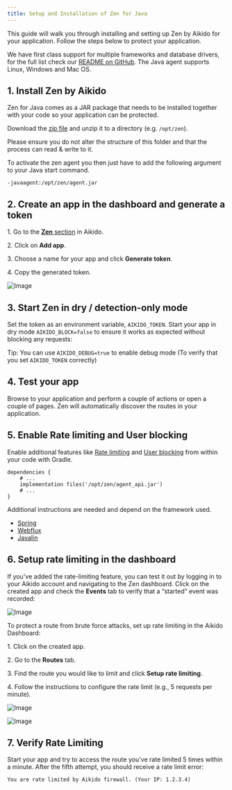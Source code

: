 ```yaml
---
title: Setup and Installation of Zen for Java
---
```



This guide will walk you through installing and setting up Zen by Aikido for your application. Follow the steps below to protect your application.

We have first class support for multiple frameworks and database drivers, for the full list check our [README on GitHub](https://github.com/AikidoSec/firewall-java). The Java agent supports Linux, Windows and Mac OS.

## 1. Install Zen by Aikido

Zen for Java comes as a JAR package that needs to be installed together with your code so your application can be protected. 

Download the [zip file](https://github.com/AikidoSec/firewall-java/releases/latest) and unzip it to a directory (e.g. `/opt/zen`). 

Please ensure you do not alter the structure of this folder and that the process can read & write to it. 

To activate the zen agent you then just have to add the following argument to your Java start command.

```
-javaagent:/opt/zen/agent.jar
```

## 2. Create an app in the dashboard and generate a token

1\. Go to the [**Zen** section](https://app.aikido.dev/runtime/services) in Aikido.

2\. Click on **Add app**.

3\. Choose a name for your app and click **Generate token**.

4\. Copy the generated token.

![Image](https://ucarecdn.com/5c5f1014-4ca4-4013-b642-6bead70dc25e/)

## 3. Start Zen in dry / detection-only mode

Set the token as an environment variable, `AIKIDO_TOKEN`. Start your app in dry mode `AIKIDO_BLOCK=false` to ensure it works as expected without blocking any requests:

Tip: You can use `AIKIDO_DEBUG=true` to enable debug mode (To verify that you set `AIKIDO_TOKEN` correctly)

## 4. Test your app

Browse to your application and perform a couple of actions or open a couple of pages. Zen will automatically discover the routes in your application.

## 5. Enable Rate limiting and User blocking

Enable additional features like [Rate limiting](https://help.aikido.dev/doc/setting-up-rate-limiting-for-endpoints/docFzLop0bgw) and [User blocking](https://help.aikido.dev/doc/block-users-with-zen/docbO6Nm6Zb1) from within your code with Gradle.

```
dependencies {
    # ...
    implementation files('/opt/zen/agent_api.jar')
    # ...
}
```

Additional instructions are needed and depend on the framework used.

- [Spring](https://github.com/AikidoSec/firewall-java/blob/main/docs/spring.md)
- [Webflux](https://github.com/AikidoSec/firewall-java/blob/main/docs/spring_webflux.md)
- [Javalin](https://github.com/AikidoSec/firewall-java/blob/main/docs/javalin.md)

## 6. Setup rate limiting in the dashboard

If you've added the rate-limiting feature, you can test it out by logging in to your Aikido account and navigating to the Zen dashboard. Click on the created app and check the **Events** tab to verify that a “started” event was recorded:

![Image](https://ucarecdn.com/74a95eb3-5fbf-45a0-826a-e46ae996c953/)

To protect a route from brute force attacks, set up rate limiting in the Aikido Dashboard:

1\. Click on the created app.

2\. Go to the **Routes** tab.

3\. Find the route you would like to limit and click **Setup rate limiting**.

4\. Follow the instructions to configure the rate limit (e.g., 5 requests per minute).

![Image](https://ucarecdn.com/466176d4-6bc1-48e1-b820-5cf64777ca56/)

![Image](https://ucarecdn.com/f0ecf04a-31ae-4057-b23d-8c8b18d2f353/)

## 7. Verify Rate Limiting

Start your app and try to access the route you've rate limited 5 times within a minute. After the fifth attempt, you should receive a rate limit error:

```
You are rate limited by Aikido firewall. (Your IP: 1.2.3.4)
```
